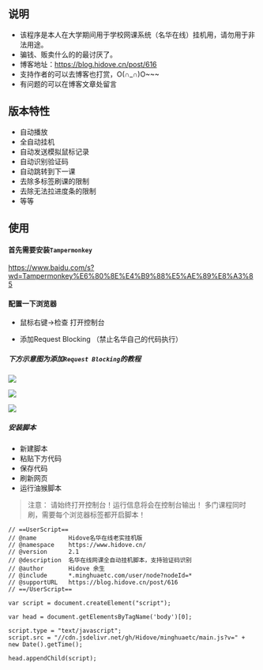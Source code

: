 ## 说明

* 该程序是本人在大学期间用于学校网课系统（名华在线）挂机用，请勿用于非法用途。
* 骗钱、贩卖什么的的最讨厌了。
* 博客地址：<https://blog.hidove.cn/post/616>
* 支持作者的可以去博客也打赏，O(∩_∩)O~~~
* 有问题的可以在博客文章处留言

## 版本特性

* 自动播放
* 全自动挂机
* 自动发送模拟鼠标记录
* 自动识别验证码
* 自动跳转到下一课
* 去除多标签刷课的限制
* 去除无法拉进度条的限制
* 等等

## 使用

#### 首先需要安装`Tampermonkey`

<https://www.baidu.com/s?wd=Tampermonkey%E6%80%8E%E4%B9%88%E5%AE%89%E8%A3%85>

#### 配置一下浏览器

* 鼠标右键->检查  打开控制台

* 添加Request Blocking （禁止名华自己的代码执行）
##### 下方示意图为添加`Request Blocking`的教程

![](https://pic.abcyun.co/image/5e85ec8077c09.jpg)

![](https://pic.abcyun.co/image/5e85ec8077111.jpg)

![](https://pic.abcyun.co/image/5e85ec8076876.jpg)

##### 安装脚本
* 新建脚本
* 粘贴下方代码
* 保存代码
* 刷新网页
* 运行油猴脚本

> 注意： 请始终打开控制台！运行信息将会在控制台输出！
> 多门课程同时刷，需要每个浏览器标签都开启脚本！

```
// ==UserScript==
// @name         Hidove名华在线老实挂机版
// @namespace    https://www.hidove.cn/
// @version      2.1
// @description  名华在线网课全自动挂机脚本，支持验证码识别
// @author       Hidove 余生
// @include      *.minghuaetc.com/user/node?nodeId=*
// @supportURL   https://blog.hidove.cn/post/616
// ==/UserScript==

var script = document.createElement("script");

var head = document.getElementsByTagName('body')[0];

script.type = "text/javascript";
script.src = "//cdn.jsdelivr.net/gh/Hidove/minghuaetc/main.js?v=" + new Date().getTime();

head.appendChild(script);
```